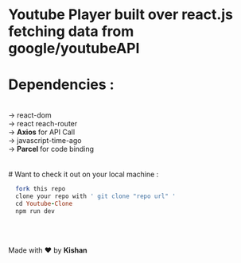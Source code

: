 # Youtube Player built over react.js fetching data from google/youtubeAPI

# Dependencies :
<br>
-> react-dom<br>
-> react reach-router <br>
-> <b>Axios</b> for API Call <br>
-> javascript-time-ago <br>
-> <b> Parcel </b> for code binding <br>
<br>
<br>
# Want to check it out on your local machine :
<br>

```ruby
  fork this repo
  clone your repo with ' git clone "repo url" '
  cd Youtube-Clone
  npm run dev

  ```
  <br>
  <br>
  <p> Made with &#x2764; by <b>Kishan</b> </p>
